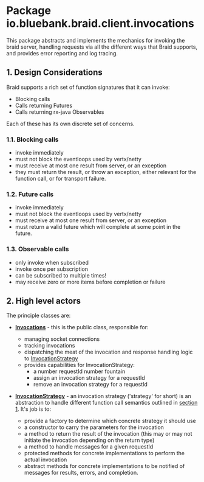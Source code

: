 # Package io.bluebank.braid.client.invocations

This package abstracts and implements the mechanics for invoking the braid server, handling requests
via all the different ways that Braid supports, and provides error reporting and log tracing.

## 1. Design Considerations

Braid supports a rich set of function signatures that it can invoke:

* Blocking calls
* Calls returning Futures
* Calls returning rx-java Observables

Each of these has its own discrete set of concerns.

### 1.1. Blocking calls 

* invoke immediately
* must not block the eventloops used by vertx/netty
* must receive at most one result from server, or an exception
* they must return the result, or throw an exception, either relevant for the function call, or for transport failure.

### 1.2. Future calls 

* invoke immediately
* must not block the eventloops used by vertx/netty
* must receive at most one result from server, or an exception
* must return a valid future which will complete at some point in the future.

### 1.3. Observable calls

* only invoke when subscribed
* invoke once per subscription
* can be subscribed to multiple times!
* may receive zero or more items before completion or failure

## 2. High level actors

The principle classes are:

* **[Invocations](Invocations.kt)** - this is the public class, responsible for:
  * managing socket connections
  * tracking invocations
  * dispatching the meat of the invocation and response handling logic to [InvocationStrategy](impl/InvocationStrategy.kt)
  * provides capabilities for InvocationStrategy: 
    * a number requestId number fountain
    * assign an invocation strategy for a requestId
    * remove an invocation strategy for a requestId
  
* **[InvocationStrategy](impl/InvocationStrategy.kt)** - an invocation strategy ('strategy' for short) is an abstraction
to handle different function call semantics outlined in [section 1](#1-design-considerations). It's job is to:
  * provide a factory to determine which concrete strategy it should use
  * a constructor to carry the parameters for the invocation
  * a method to return the result of the invocation (this may or may not initiate the invocation depending on the return type)
  * a method to handle messages for a given requestId
  * protected methods for concrete implementations to perform the actual invocation
  * abstract methods for concrete implementations to be notified of messages for results, errors, and completion. 
   